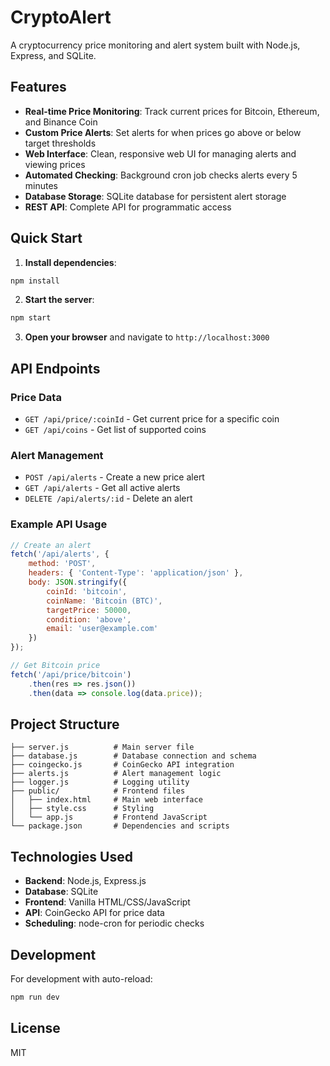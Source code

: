 # CryptoAlert

A cryptocurrency price monitoring and alert system built with Node.js, Express, and SQLite.

## Features

- **Real-time Price Monitoring**: Track current prices for Bitcoin, Ethereum, and Binance Coin
- **Custom Price Alerts**: Set alerts for when prices go above or below target thresholds
- **Web Interface**: Clean, responsive web UI for managing alerts and viewing prices
- **Automated Checking**: Background cron job checks alerts every 5 minutes
- **Database Storage**: SQLite database for persistent alert storage
- **REST API**: Complete API for programmatic access

## Quick Start

1. **Install dependencies**:
```bash
npm install
```

2. **Start the server**:
```bash
npm start
```

3. **Open your browser** and navigate to `http://localhost:3000`

## API Endpoints

### Price Data
- `GET /api/price/:coinId` - Get current price for a specific coin
- `GET /api/coins` - Get list of supported coins

### Alert Management
- `POST /api/alerts` - Create a new price alert
- `GET /api/alerts` - Get all active alerts
- `DELETE /api/alerts/:id` - Delete an alert

### Example API Usage

```javascript
// Create an alert
fetch('/api/alerts', {
    method: 'POST',
    headers: { 'Content-Type': 'application/json' },
    body: JSON.stringify({
        coinId: 'bitcoin',
        coinName: 'Bitcoin (BTC)',
        targetPrice: 50000,
        condition: 'above',
        email: 'user@example.com'
    })
});

// Get Bitcoin price
fetch('/api/price/bitcoin')
    .then(res => res.json())
    .then(data => console.log(data.price));
```

## Project Structure

```
├── server.js          # Main server file
├── database.js        # Database connection and schema
├── coingecko.js       # CoinGecko API integration
├── alerts.js          # Alert management logic
├── logger.js          # Logging utility
├── public/            # Frontend files
│   ├── index.html     # Main web interface
│   ├── style.css      # Styling
│   └── app.js         # Frontend JavaScript
└── package.json       # Dependencies and scripts
```

## Technologies Used

- **Backend**: Node.js, Express.js
- **Database**: SQLite
- **Frontend**: Vanilla HTML/CSS/JavaScript
- **API**: CoinGecko API for price data
- **Scheduling**: node-cron for periodic checks

## Development

For development with auto-reload:
```bash
npm run dev
```

## License

MIT